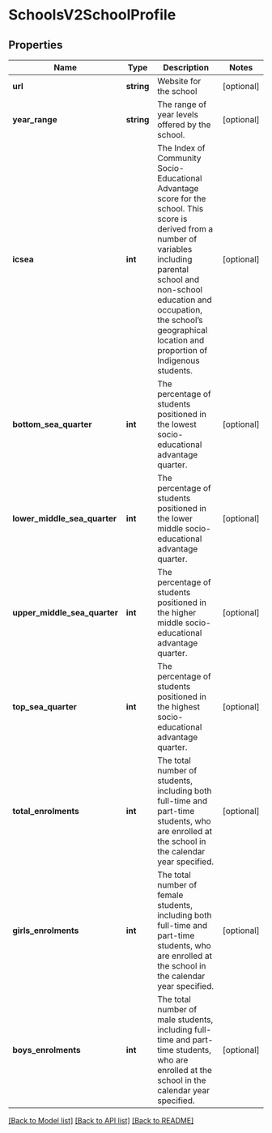 # SchoolsV2SchoolProfile

## Properties
Name | Type | Description | Notes
------------ | ------------- | ------------- | -------------
**url** | **string** | Website for the school | [optional] 
**year_range** | **string** | The range of year levels offered by the school. | [optional] 
**icsea** | **int** | The Index of Community Socio-Educational Advantage score for the school. This score is derived from a number of variables including parental school and non-school education and occupation, the school’s geographical location and proportion of Indigenous students. | [optional] 
**bottom_sea_quarter** | **int** | The percentage of students positioned in the lowest socio-educational advantage quarter. | [optional] 
**lower_middle_sea_quarter** | **int** | The percentage of students positioned in the lower middle socio-educational advantage quarter. | [optional] 
**upper_middle_sea_quarter** | **int** | The percentage of students positioned in the higher middle socio-educational advantage quarter. | [optional] 
**top_sea_quarter** | **int** | The percentage of students positioned in the highest socio-educational advantage quarter. | [optional] 
**total_enrolments** | **int** | The total number of students, including both full-time and part-time students, who are enrolled at the school in the calendar year specified. | [optional] 
**girls_enrolments** | **int** | The total number of female students, including both full-time and part-time students, who are enrolled at the school in the calendar year specified. | [optional] 
**boys_enrolments** | **int** | The total number of male students, including full-time and part-time students, who are enrolled at the school in the calendar year specified. | [optional] 

[[Back to Model list]](../../README.md#documentation-for-models) [[Back to API list]](../../README.md#documentation-for-api-endpoints) [[Back to README]](../../README.md)

